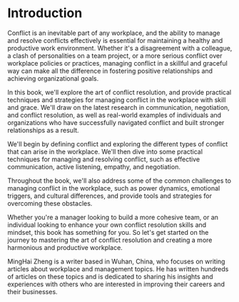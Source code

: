# Introduction

Conflict is an inevitable part of any workplace, and the ability to manage and resolve conflicts effectively is essential for maintaining a healthy and productive work environment. Whether it's a disagreement with a colleague, a clash of personalities on a team project, or a more serious conflict over workplace policies or practices, managing conflict in a skillful and graceful way can make all the difference in fostering positive relationships and achieving organizational goals.

In this book, we'll explore the art of conflict resolution, and provide practical techniques and strategies for managing conflict in the workplace with skill and grace. We'll draw on the latest research in communication, negotiation, and conflict resolution, as well as real-world examples of individuals and organizations who have successfully navigated conflict and built stronger relationships as a result.

We'll begin by defining conflict and exploring the different types of conflict that can arise in the workplace. We'll then dive into some practical techniques for managing and resolving conflict, such as effective communication, active listening, empathy, and negotiation.

Throughout the book, we'll also address some of the common challenges to managing conflict in the workplace, such as power dynamics, emotional triggers, and cultural differences, and provide tools and strategies for overcoming these obstacles.

Whether you're a manager looking to build a more cohesive team, or an individual looking to enhance your own conflict resolution skills and mindset, this book has something for you. So let's get started on the journey to mastering the art of conflict resolution and creating a more harmonious and productive workplace.

MingHai Zheng is a writer based in Wuhan, China, who focuses on writing articles about workplace and management topics. He has written hundreds of articles on these topics and is dedicated to sharing his insights and experiences with others who are interested in improving their careers and their businesses.
